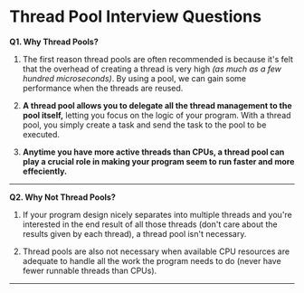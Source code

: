# Thread Pool Interview Questions

**Q1. Why Thread Pools?**

1. The first reason thread pools are often recommended is because it's felt that the overhead of creating a thread is very high _(as much as a few hundred microseconds)_. By using a pool, we can gain some performance when the threads are reused.

2. **A thread pool allows you to delegate all the thread management to the pool itself,** letting you focus on the logic of your program. With a thread pool, you simply create a task and send the task to the pool to be executed.

3. **Anytime you have more active threads than CPUs, a thread pool can play a crucial role in making your program seem to run faster and more effeciently.**

---

**Q2. Why Not Thread Pools?**

1. If your program design nicely separates into multiple threads and you're interested in the end result of all those threads (don't care about the results given by each thread), a thread pool isn't necessary.

2. Thread pools are also not necessary when available CPU resources are adequate to handle all the work the program needs to do (never have fewer runnable threads than CPUs).

---
